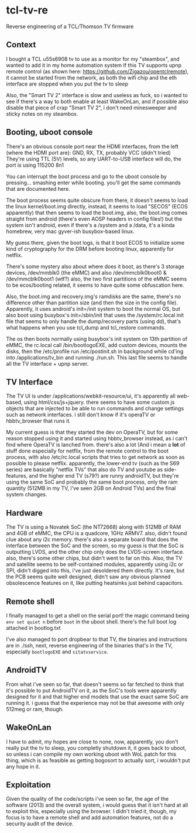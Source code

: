 # tcl-tv-re
Reverse engineering of a TCL/Thomson TV firmware

## Context
I bought a TCL u55s6908 tv to use as a monitor for my "steambox", and wanted to add it in my home automation system
If this TV supports upnp remote control (as shown here: https://github.com/Zigazou/opentclremote), it cannot be started from the network,
as both the wifi chip and the eth interface are stopped when you put the tv to sleep

Also, the "Smart TV 2" interface is slow and useless as fuck, so i wanted to see if there's a way to both enable at least WakeOnLan,
and if possible also disable that piece of crap "Smart TV 2", i don't need minesweeper and sticky notes on my steambox.

## Booting, uboot console
There's an obvious console port near the HDMI interfaces, from the left (where the HDMI port are): GND, RX, TX, probably VCC (didn't tried)
They're using TTL (5V) levels, so any UART-to-USB interface will do, the port is using 115200 8n1

You can interrupt the boot process and go to the uboot console by pressing... smashing enter while booting. you'll get the same commands that are documented here.

The boot process seems quite obscure from there, it doesn't seems to load the linux kernel/boot.img directly, instead, it seems to load "SECOS" (ECOS apparently)
that then seems to load the boot.img, also, the boot.img comes straight from android (there's even AOSP headers in config files!) but the system isn't android,
even if there's a /system and a /data, it's a kinda homebrew, very mac gyver-ish busybox-based linux.

My guess there, given the boot logs, is that it boot ECOS to initialize some kind of cryptography for the DRM before booting linux, apparently for netflix.

There's some mystery also about where does it boot, as there's 3 storage devices, /dev/mmblk0 (the eMMC) and also /dev/mmcblk0boot0 & /dev/mmcblk0boot1 (wtf?)
also, the two first partitions of the eMMC seems to be ecos/booting related, it seems to have quite some obfuscation here.

Also, the boot.img and recovery.img's ramdisks are the same, there's no difference other than partition size (and then the size in the config file).
Apparently, it uses android's init=/init system to boot the normal OS, but also boot using busybox's init=/sbin/init that uses the /system/rc.local init file
that seems to only handle the dump/recovery parts (using dd), that's what happens when you use tcl\_dump and tcl\_restore commands.

The os then boots normally using busybox's init system on 13th partition of eMMC, the rc.local call /bin/bootlogoEXE, add custom devices, mounts the disks,
then the /etc/profile run /etc/postinit.sh in background while cd'ing into /applications/tv_bin and running ./run.sh.
This last file seems to handle all the TV interface + upnp server.

## TV Interface
The TV UI is under /applications/webkit-resource/ui, it's apparently all web-based, using html/css/js+jquery. there seems to have some custom js objects that
are injected to be able to run commands and change settings such as network interfaces. i still don't know if it's operaTV or hbbtv_browser that runs it.

My current guess is that they started the dev on OperaTV, but for some reason stopped using it and started using hbbtv_browser instead, as i can't find where
OperaTV is lanched from. there's also a lot (And i mean a **lot** of stuff done especially for netflix, from the remote control to the boot process, with
also /etc/rc.local scripts that tries to get network as soon as possible to please netflix. apparently, the lower-end tv (such as the S69 series) are
basically "netflix TVs" that also do TV and youtube as side-features, and the higher end TV (s79?) are runny androidTV, but they're using the same SoC
and probably the same boot process, only the ram quantity (512MB in my TV, i've seen 2GB on Android TVs) and the final system changes.

## Hardware
The TV is using a Novatek SoC (the NT72668) along with 512MB of RAM and 4GB of eMMC, the CPU is a quadcore, 1GHz ARMV7. also, didn't found clue about any i2c memory.
there's also a separate board that does the interface between the SoC and the screen, so my guess is that the SoC is outputting LVDS,
and the other chip only does the LVDS-screen interface. also, there's some other chips, but didn't went to far on this.
Also, the TV and satellite seems to be self-contained modules, apparently using i2c or SPI, didn't digged into this, i've just desoldered them directly.
It's rare, but the PCB seems quite well designed, didn't saw any obvious planned obsolescence features on it, like putting heatsinks just behind capacitors.

## Remote shell
I finally managed to get a shell on the serial port! the magic command being `env set quiet n` before `boot` in the uboot shell. there's the full boot log attached in bootlog.txt

I've also managed to port dropbear to that TV, the binaries and instructions are in ./ssh, next, reverse engineering of the binaries that's in the TV, especially `bootlogoEXE` and `sitatvservice`.

## AndroidTV
From what i've seen so far, that doesn't seems so far fetched to think that it's possible to put AndroidTV on it, as the SoC's tools were apparently designed for it
and that higher end models that use the exact same SoC are running it. i guess that the experience may not be that awesome with only 512meg or ram, though.

## WakeOnLan
I have to admit, my hopes are close to none, now, apparently, you don't really put the tv to sleep, you completly shutdown it, it goes back to uboot,
so unless i can compile my own working uboot with WoL patch for this thing, which is as feasible as getting bogosort to actually sort, i wouldn't put any hope in it.

## Exploitation
Given the quality of the code/scripts i've seen so far, the age of the software (2013) and the overall system, i would guess that it isn't hard at all to exploit this,
especially using the browser. I didn't tried it, though, my focus is to have a remote shell and add automation features, not do a security audit of the device.
